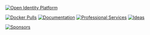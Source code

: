 [![Open Identity Platform](https://www.openidentityplatform.org/assets/img/oip-star.png?ver3)](https://github.com/OpenIdentityPlatform)

[![Docker Pulls](https://img.shields.io/docker/pulls/openidentityplatform/opendj)](https://hub.docker.com/u/openidentityplatform)
[![Documentation](https://img.shields.io/badge/📄-Documentation-lemonchiffon)](https://doc.openidentityplatform.org/)
[![Professional Services](https://img.shields.io/badge/💪-Professional_Services-green)](https://github.com/OpenIdentityPlatform/.github/wiki/Approved-Vendor-List)
[![Ideas](https://img.shields.io/badge/💡-Ideas-violet)](https://github.com/orgs/OpenIdentityPlatform/discussions/5)

[![Sponsors](https://opencollective.com/OpenIdentityPlatform/sponsors.svg?width=890)](https://opencollective.com/OpenIdentityPlatform)
